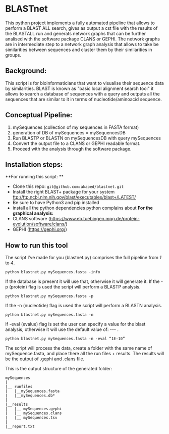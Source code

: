 # BLASTnet
This python project implements a fully automated pipeline that allows to perform a BLAST ALL search, gives as output a cst file with the results of the BLASTALL run and generats network graphs that can be further analised with the software package CLANS or GEPHI. 
The network graphs are in intermediate step to a network graph analysis that allows to take be similarities between sequences and cluster them by their similarities in groups. 


## Background: 
This script is for bioinformaticians that want to visualise their sequence data by similarities.
BLAST is known as "basic local alignment search tool" it allows to search a database of sequences with a query and outputs all the sequences that are similar to it in terms of nucleotide/aminoacid sequence.


## Conceptual Pipeline:
1. mySequences (collection of my sequences in FASTA format)
2. generation of DB of mySequences = mySequencesDB
3. Run BLASTP or BLASTN on mySequencesDB with query mySequences 
4. Convert the output file to a CLANS or GEPHI readable format.
5. Proceed with the analysis through the software package. 


## Installation steps:
**For running this script: **
* Clone this repo: `git@github.com:akaped/blastnet.git`
* Install the right BLAST+ package for your system
  ftp://ftp.ncbi.nlm.nih.gov/blast/executables/blast+/LATEST/
* Be sure to have Python3 and pip installed
* install all the python dependencies python complains about
**For the graphical analysis:**
* CLANS software (https://www.eb.tuebingen.mpg.de/protein-evolution/software/clans/)
* GEPHI (https://gephi.org/) 

## How to run this tool
The script I’ve made for you (blastnet.py) comprises the full pipeline from *1* to *4*. 

	
`python blastnet.py mySequences.fasta -info`

If the database is present it will use that, otherwise it will generate it. 
If the -p (protein) flag is used the script will perform a BLASTP analysis.

	
`python blastnet.py mySequences.fasta -p`

If the -n (nucleotide) flag is used the script will perform a BLASTN analysis.

`python blastnet.py mySequences.fasta -n`

If -eval (evalue) flag is set the user can specify a value for the blast analysis, otherwise it will use the default value of: --- . 

`python blastnet.py mySequences.fasta -n -eval “1E-10”` 


The script will process the data, create a folder with the same name of mySequence.fasta, and place there all the run files + results. The results will be the output of  .gephi and .clans file. 

This is the output structure of the generated folder:
```
mySequences
|  
|__ runfiles
|   |__mySequences.fasta 
|   |__mySequences.db*
|
|__results
|   |__ mySequences.gephi
|   |__ mySequences.clans
|   |__ mySequences.tsv
|
|__report.txt
```
